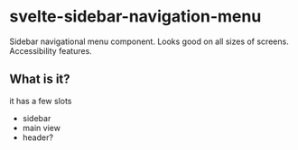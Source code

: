 # svelte-sidebar-navigation-menu

Sidebar navigational menu component. Looks good on all sizes of screens. Accessibility features.

## What is it?

 

it has a few slots
- sidebar
- main view
- header?
